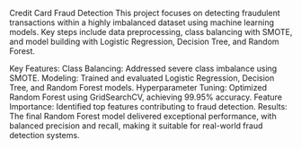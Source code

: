 Credit Card Fraud Detection
This project focuses on detecting fraudulent transactions within a highly imbalanced dataset using machine learning models. Key steps include data preprocessing, class balancing with SMOTE, and model building with Logistic Regression, Decision Tree, and Random Forest.

Key Features:
Class Balancing: Addressed severe class imbalance using SMOTE.
Modeling: Trained and evaluated Logistic Regression, Decision Tree, and Random Forest models.
Hyperparameter Tuning: Optimized Random Forest using GridSearchCV, achieving 99.95% accuracy.
Feature Importance: Identified top features contributing to fraud detection.
Results:
The final Random Forest model delivered exceptional performance, with balanced precision and recall, making it suitable for real-world fraud detection systems.
